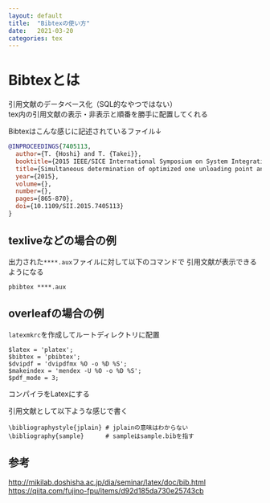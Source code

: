 ```yaml
---
layout: default
title:  "Bibtexの使い方"
date:   2021-03-20
categories: tex
---
```


# Bibtexとは

引用文献のデータベース化（SQL的なやつではない）  
tex内の引用文献の表示・非表示と順番を勝手に配置してくれる

Bibtexはこんな感じに記述されているファイル↓
```bibtex
@INPROCEEDINGS{7405113,
  author={T. {Hoshi} and T. {Takei}},
  booktitle={2015 IEEE/SICE International Symposium on System Integration (SII)}, 
  title={Simultaneous determination of optimized one unloading point and plural scooping points for wheel loader}, 
  year={2015},
  volume={},
  number={},
  pages={865-870},
  doi={10.1109/SII.2015.7405113}
}
```

## texliveなどの場合の例

出力された`****.aux`ファイルに対して以下のコマンドで
引用文献が表示できるようになる

```
pbibtex ****.aux
```

## overleafの場合の例

`latexmkrc`を作成してルートディレクトリに配置

```latexmkrc
$latex = 'platex';
$bibtex = 'pbibtex';
$dvipdf = 'dvipdfmx %O -o %D %S';
$makeindex = 'mendex -U %O -o %D %S';
$pdf_mode = 3; 
```

コンパイラをLatexにする

引用文献として以下ような感じで書く

```
\bibliographystyle{jplain} # jplainの意味はわからない
\bibliography{sample}      # sampleはsample.bibを指す

```
## 参考

http://mikilab.doshisha.ac.jp/dia/seminar/latex/doc/bib.html  
https://qiita.com/fujino-fpu/items/d92d185da730e25743cb  
